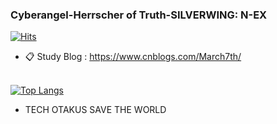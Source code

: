 ### Cyberangel-Herrscher of Truth-SILVERWING: N-EX
[![Hits](https://hits.seeyoufarm.com/api/count/incr/badge.svg?url=https%3A%2F%2Fgithub.com%2FSumalene&count_bg=%237DE18A&title_bg=%23098286&icon=electron.svg&icon_color=%23EDCEE7&title=yoka&edge_flat=false)](https://hits.seeyoufarm.com)
- 📋 Study Blog : https://www.cnblogs.com/March7th/ <br> <br>

<!-- ![Dusai's GitHub stats](https://github-readme-stats-git-masterrstaa-rickstaa.vercel.app/api?username=Sumalene&theme=tokyonight&hide=contribs,prs&show_icons=true)   -->
[![Top Langs](https://github-readme-stats.vercel.app/api/top-langs/?username=Sumalene&theme=material-palenight)](https://github.com/Sumalene)
- TECH OTAKUS SAVE THE WORLD
  
<!--  ![GitHub stats](https://github.com/Sumalene/Sumalene/assets/124686994/8a6f1a5c-a9e5-4439-aa10-59dbbfc3bd8f)  -->
